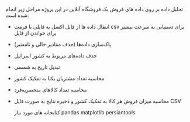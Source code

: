 تحلیل داده بر روی داده های فروش یک فروشگاه آنلاین
در این پروژه مراحل زیر انجام شده است:
- انتقال داده ها از فایل اکسل به فایلی با فرمت csv برای دستیابی به سرعت بیشتر برای خواندن از فایل
 - پاک‌سازی داده‌ها (حذف مقادیر خالی و نامعتبر)
- حذف داده‌های مربوط به کشور اسرائیل
- تبدیل تاریخ به شمسی
- محاسبه تعداد مشتریان یکتا به تفکیک کشور
- محاسبه تعداد کالاهای منحصربه‌فرد
- محاسبه میزان فروش هر کالا به تفکیک کشور و ذخیره نتایج به صورت فایل CSV

  کتابخانه های مورد نیاز
  pandas matplotlib persiantools

  
